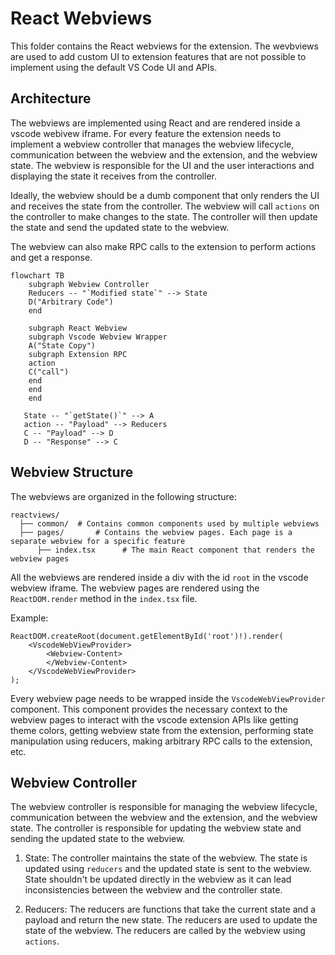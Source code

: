 # React Webviews

This folder contains the React webviews for the extension. The wevbviews are used to add custom UI to extension features that are not possible to implement using the default VS Code UI and APIs.

## Architecture

The webviews are implemented using React and are rendered inside a vscode webivew iframe. For every feature the extension needs to implement a webview controller that manages the webview lifecycle, communication between the webview and the extension, and the webview state. The webview is responsible for the UI and the user interactions and displaying the state it receives from the controller.

Ideally, the webview should be a dumb component that only renders the UI and receives the state from the controller. The webview will call `actions` on the controller to make changes to the state. The controller will then update the state and send the updated state to the webview.

The webview can also make RPC calls to the extension to perform actions and get a response.

```mermaid
flowchart TB
    subgraph Webview Controller
    Reducers -- "`Modified state`" --> State
    D("Arbitrary Code")
    end

    subgraph React Webview
    subgraph Vscode Webview Wrapper
    A("State Copy")
    subgraph Extension RPC
    action
    C("call")
    end
    end
    end

   State -- "`getState()`" --> A
   action -- "Payload" --> Reducers
   C -- "Payload" --> D
   D -- "Response" --> C
```



## Webview Structure

The webviews are organized in the following structure:

```
reactviews/
  ├── common/  # Contains common components used by multiple webviews
  ├── pages/       # Contains the webview pages. Each page is a separate webview for a specific feature
	  ├── index.tsx      # The main React component that renders the webview pages
```


All the webviews are rendered inside a div with the id `root` in the vscode webview iframe. The webview pages are rendered using the `ReactDOM.render` method in the `index.tsx` file.

Example:

```tsx
ReactDOM.createRoot(document.getElementById('root')!).render(
	<VscodeWebViewProvider>
		<Webview-Content>
		</Webview-Content>
	</VscodeWebViewProvider>
);
```

Every webview page needs to be wrapped inside the `VscodeWebViewProvider` component. This component provides the necessary context to the webview pages to interact with the vscode extension APIs like getting theme colors, getting webview state from the extension, performing state manipulation using reducers, making arbitrary RPC calls to the extension, etc.


## Webview Controller

The webview controller is responsible for managing the webview lifecycle, communication between the webview and the extension, and the webview state. The controller is responsible for updating the webview state and sending the updated state to the webview.

1. State: The controller maintains the state of the webview. The state is updated using `reducers` and the updated state is sent to the webview. State shouldn't be updated directly in the webview as it can lead inconsistencies between the webview and the controller state.

1. Reducers: The reducers are functions that take the current state and a payload and return the new state. The reducers are used to update the state of the webview. The reducers are called by the webview using `actions`.